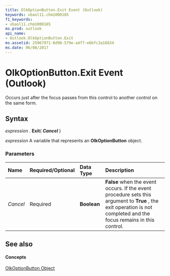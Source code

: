 ```yaml
---
title: OlkOptionButton.Exit Event (Outlook)
keywords: vbaol11.chm1000185
f1_keywords:
- vbaol11.chm1000185
ms.prod: outlook
api_name:
- Outlook.OlkOptionButton.Exit
ms.assetid: 25967971-8d98-579e-a4f7-e6bfc3a16834
ms.date: 06/08/2017
---
```



# OlkOptionButton.Exit Event (Outlook)

Occurs just after the focus passes from this control to another control on the same form.


## Syntax

 _expression_ . **Exit**( **_Cancel_** )

 _expression_ A variable that represents an **OlkOptionButton** object.


### Parameters



|**Name**|**Required/Optional**|**Data Type**|**Description**|
|:-----|:-----|:-----|:-----|
| _Cancel_|Required| **Boolean**| **False** when the event occurs. If the event procedure sets this argument to **True** , the exit operation is not completed and the focus remains in this control.|

## See also


#### Concepts


[OlkOptionButton Object](Outlook.OlkOptionButton.md)

